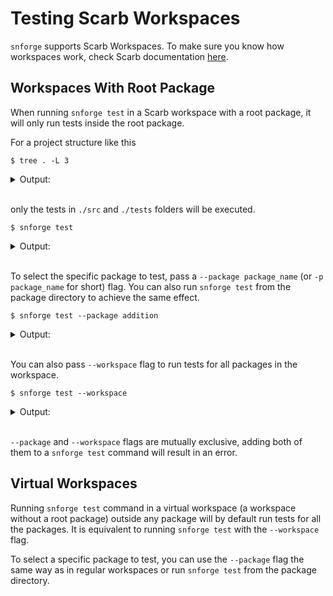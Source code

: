 # Testing Scarb Workspaces

`snforge` supports Scarb Workspaces.
To make sure you know how workspaces work,
check Scarb documentation [here](https://docs.swmansion.com/scarb/docs/reference/workspaces.html).

## Workspaces With Root Package

When running `snforge test` in a Scarb workspace with a root package, it will only run tests inside the root package.  

For a project structure like this

```shell
$ tree . -L 3
```

<details>
<summary>Output:</summary>

```shell
.
├── Scarb.toml
├── crates
│   ├── addition
│   │   ├── Scarb.toml
│   │   ├── src
│   │   └── tests
│   └── fibonacci
│       ├── Scarb.toml
│       └── src
├── tests
│   └── test.cairo
└── src
    └── lib.cairo
```
</details>
<br>

only the tests in `./src` and `./tests` folders will be executed.

```shell
$ snforge test
```

<details>
<summary>Output:</summary>

```shell
Collected 3 test(s) from hello_workspaces package
Running 1 test(s) from src/
[PASS] hello_workspaces::tests::test_simple (gas: ~1)
Running 2 test(s) from tests/
[FAIL] hello_workspaces_integrationtest::test_failing::test_failing

Failure data:
    0x6661696c696e6720636865636b ('failing check')

[FAIL] hello_workspaces_integrationtest::test_failing::test_another_failing

Failure data:
    0x6661696c696e6720636865636b ('failing check')

Tests: 1 passed, 2 failed, 0 skipped, 0 ignored, 0 excluded, 0 filtered out

Failures:
    hello_workspaces_integrationtest::test_failing::test_failing
    hello_workspaces_integrationtest::test_failing::test_another_failing
```
</details>
<br>

To select the specific package to test, pass a `--package package_name` (or `-p package_name` for short) flag.
You can also run `snforge test` from the package directory to achieve the same effect.

<!-- { "package_name": "hello_workspaces" }  -->
```shell
$ snforge test --package addition
```

<details>
<summary>Output:</summary>

```shell
Collected 5 test(s) from addition package
Running 4 test(s) from tests/
[PASS] addition_integrationtest::nested::test_nested::test_two (gas: ~1)
[PASS] addition_integrationtest::nested::test_nested::test_two_and_two (gas: ~1)
[PASS] addition_integrationtest::nested::simple_case (gas: ~1)
[PASS] addition_integrationtest::nested::contract_test (gas: ~1)
Running 1 test(s) from src/
[PASS] addition::tests::it_works (gas: ~1)
Tests: 5 passed, 0 failed, 0 skipped, 0 ignored, 0 excluded, 0 filtered out
```
</details>
<br>

You can also pass `--workspace` flag to run tests for all packages in the workspace.

```shell
$ snforge test --workspace
```

<details>
<summary>Output:</summary>

```shell
Collected 5 test(s) from addition package
Running 4 test(s) from tests/
[PASS] addition_integrationtest::nested::test_nested::test_two (gas: ~1)
[PASS] addition_integrationtest::nested::simple_case (gas: ~1)
[PASS] addition_integrationtest::nested::test_nested::test_two_and_two (gas: ~1)
[PASS] addition_integrationtest::nested::contract_test (gas: ~1)
Running 1 test(s) from src/
[PASS] addition::tests::it_works (gas: ~1)
Tests: 5 passed, 0 failed, 0 skipped, 0 ignored, 0 excluded, 0 filtered out


Collected 6 test(s) from fibonacci package
Running 2 test(s) from src/
[PASS] fibonacci::tests::it_works (gas: ~1)
[PASS] fibonacci::tests::contract_test (gas: ~1)
Running 4 test(s) from tests/
[FAIL] fibonacci_tests::abc::efg::failing_test

Failure data:
    0x0 ('')

[PASS] fibonacci_tests::abc::efg::efg_test (gas: ~1)
[PASS] fibonacci_tests::lib_test (gas: ~1)
[PASS] fibonacci_tests::abc::abc_test (gas: ~1)
Tests: 5 passed, 1 failed, 0 skipped, 0 ignored, 0 excluded, 0 filtered out


Collected 3 test(s) from hello_workspaces package
Running 1 test(s) from src/
[PASS] hello_workspaces::tests::test_simple (gas: ~1)
Running 2 test(s) from tests/
[FAIL] hello_workspaces_integrationtest::test_failing::test_another_failing

Failure data:
    0x6661696c696e6720636865636b ('failing check')

[FAIL] hello_workspaces_integrationtest::test_failing::test_failing

Failure data:
    0x6661696c696e6720636865636b ('failing check')

Tests: 1 passed, 2 failed, 0 skipped, 0 ignored, 0 excluded, 0 filtered out

Failures:
    fibonacci_tests::abc::efg::failing_test
    hello_workspaces_integrationtest::test_failing::test_another_failing
    hello_workspaces_integrationtest::test_failing::test_failing
```
</details>
<br>

`--package` and `--workspace` flags are mutually exclusive, adding both of them to a `snforge test` command will result in an error.

## Virtual Workspaces

Running `snforge test` command in a virtual workspace (a workspace without a root package)
outside any package will by default run tests for all the packages. 
It is equivalent to running `snforge test` with the `--workspace` flag.

To select a specific package to test,
you can use the `--package` flag the same way as in regular workspaces or run `snforge test` from the package directory.
